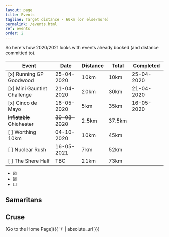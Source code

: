 ```yaml
---
layout: page
title: Events
tagline: Target distance - 60km (or else/more)
permalink: /events.html
ref: events
order: 2
---
```


So here's how 2020/2021 looks with events already booked (and distance committed to).

| Event | Date | Distance | Total | Completed |
| ---| ---| ---| ---| ---|
| [x] Running GP Goodwood | 25-04-2020 | 10km | 10km | 25-04-2020 |
| [x] Mini Gauntlet Challenge | 21-04-2020 | 20km | 30km | 21-04-2020 |
| [x] Cinco de Mayo | 16-05-2020 | 5km | 35km | 16-05-2020 |
| ~~Inflatable Chichester~~ | ~~30-08-2020~~| ~~2.5km~~ | ~~37.5km~~ |  |
| [ ] Worthing 10km | 04-10-2020 | 10km | 45km |  |
| [ ] Nuclear Rush | 16-05-2021 | 7km | 52km |  |
| [ ] The Shere Half | TBC | 21km | 73km |  |

- [x]
- [x]
- [ ]

## Samaritans

<div id="jg-widget-skeddy-samaritans-796"></div><script>(function(){var id="jg-widget-skeddy-samaritans-796",doc=document,pfx=(window.location.toString().indexOf("https")==0)?"https":"http";var el=doc.getElementById(id);if(el){var js=doc.createElement('script');js.src=pfx+"://widgets.justgiving.com/fundraisingpage/skeddy-samaritans?enc=ZT1qZy13aWRnZXQtc2tlZGR5LXNhbWFyaXRhbnMtNzk2Jnc9NDAwJmI9aW5uZXIsZG9uYXRlLGZ1bmRyYWlzZSZpYj10aXRsZSxwcm9ncmVzcyxyYWlzZWQsdGFyZ2V0";el.parentNode.insertBefore(js, el);}})();</script>

## Cruse

<div id="jg-widget-skeddy-cruse-332"></div><script>(function(){var id="jg-widget-skeddy-cruse-332",doc=document,pfx=(window.location.toString().indexOf("https")==0)?"https":"http";var el=doc.getElementById(id);if(el){var js=doc.createElement('script');js.src=pfx+"://widgets.justgiving.com/fundraisingpage/skeddy-cruse?enc=ZT1qZy13aWRnZXQtc2tlZGR5LWNydXNlLTMzMiZ3PTQwMCZiPWlubmVyLGRvbmF0ZSxmdW5kcmFpc2UmaWI9dGl0bGUsc3VtbWFyeSxwcm9ncmVzcyxyYWlzZWQsdGFyZ2V0";el.parentNode.insertBefore(js, el);}})();</script>

[Go to the Home Page]({{ '/' | absolute_url }})
